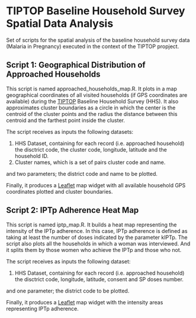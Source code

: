 # TIPTOP Baseline Household Survey Spatial Data Analysis
Set of scripts for the spatial analysis of the baseline household survey data (Malaria in Pregnancy) executed in the context of the TIPTOP propject.

## Script 1: Geographical Distribution of Approached Households
This script is named approached_households_map.R. It plots in a map geographical coordinates of all visited households (if GPS coordinates are available) during the [TIPTOP](https://www.tiptopmalaria.org/) Baseline Household Survey (HHS). It also approximates cluster boundaries as a circle in which the center is the centroid of the cluster points and the radius the distance between this centroid and the farthest point inside the cluster.

The script receives as inputs the following datasets:
1. HHS Dataset, containing for each record (i.e. approached household) the disctrict code, the cluster code, longitude, latitude and the household ID.
2. Cluster names, which is a set of pairs cluster code and name.

and two parameters; the district code and name to be plotted.

Finally, it produces a [Leaflet](https://leafletjs.com/) map widget with all available household GPS coordinates plotted and cluster boundaries.

## Script 2: IPTp Adherence Heat Map
This script is named iptp_map.R. It builds a heat map representing the intensity of the IPTp  adherence. In this case, IPTp adherence is defined as taking at least the number of doses indicated by the parameter kIPTp. The script also plots all the households in which a woman was interviewed. And it splits them by those women who achieve the IPTp and those who not.

The script receives as inputs the following dataset:
1. HHS Dataset, containing for each record (i.e. approached household) the disctrict code, longitude, latitude, consent and SP doses number.

and one parameter; the district code to be plotted.

Finally, it produces a [Leaflet](https://leafletjs.com/) map widget with the intensity areas representing IPTp adherence.
